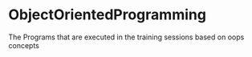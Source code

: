# ObjectOrientedProgramming
The Programs that are executed in the training sessions based on oops concepts
